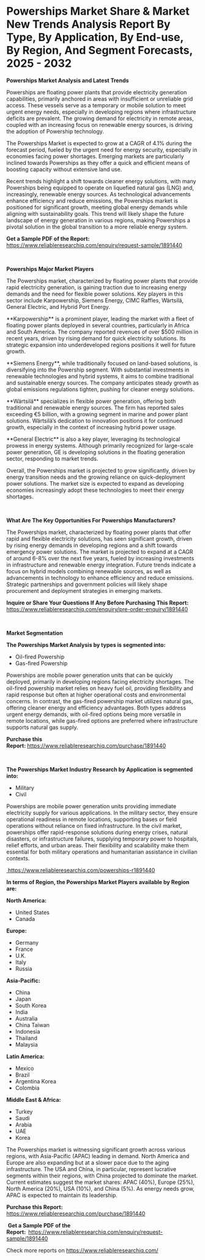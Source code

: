 <p><h1>Powerships Market Share & Market New Trends Analysis Report By Type, By Application, By End-use, By Region, And Segment Forecasts, 2025 - 2032</h1></p><p><strong>Powerships Market Analysis and Latest Trends</strong></p>
<p><p>Powerships are floating power plants that provide electricity generation capabilities, primarily anchored in areas with insufficient or unreliable grid access. These vessels serve as a temporary or mobile solution to meet urgent energy needs, especially in developing regions where infrastructure deficits are prevalent. The growing demand for electricity in remote areas, coupled with an increasing focus on renewable energy sources, is driving the adoption of Powership technology.</p><p>The Powerships Market is expected to grow at a CAGR of 4.1% during the forecast period, fueled by the urgent need for energy security, especially in economies facing power shortages. Emerging markets are particularly inclined towards Powerships as they offer a quick and efficient means of boosting capacity without extensive land use. </p><p>Recent trends highlight a shift towards cleaner energy solutions, with many Powerships being equipped to operate on liquefied natural gas (LNG) and, increasingly, renewable energy sources. As technological advancements enhance efficiency and reduce emissions, the Powerships market is positioned for significant growth, meeting global energy demands while aligning with sustainability goals. This trend will likely shape the future landscape of energy generation in various regions, making Powerships a pivotal solution in the global transition to a more reliable energy system.</p></p>
<p><strong>Get a Sample PDF of the Report:&nbsp;</strong> <a href="https://www.reliableresearchiq.com/enquiry/request-sample/1891440?utm_campaign=2731&utm_medium=2&utm_source=Github&utm_content=ia&utm_term=30032025&utm_id=powerships">https://www.reliableresearchiq.com/enquiry/request-sample/1891440</a></p>
<p>&nbsp;</p>
<p><strong>Powerships Major Market Players</strong></p>
<p><p>The Powerships market, characterized by floating power plants that provide rapid electricity generation, is gaining traction due to increasing energy demands and the need for flexible power solutions. Key players in this sector include Karpowership, Siemens Energy, CIMC Raffles, Wärtsilä, General Electric, and Hybrid Port Energy.</p><p>**Karpowership** is a prominent player, leading the market with a fleet of floating power plants deployed in several countries, particularly in Africa and South America. The company reported revenues of over $500 million in recent years, driven by rising demand for quick electricity solutions. Its strategic expansion into underdeveloped regions positions it well for future growth.</p><p>**Siemens Energy**, while traditionally focused on land-based solutions, is diversifying into the Powership segment. With substantial investments in renewable technologies and hybrid systems, it aims to combine traditional and sustainable energy sources. The company anticipates steady growth as global emissions regulations tighten, pushing for cleaner energy solutions.</p><p>**Wärtsilä** specializes in flexible power generation, offering both traditional and renewable energy sources. The firm has reported sales exceeding €5 billion, with a growing segment in marine and power plant solutions. Wärtsilä’s dedication to innovation positions it for continued growth, especially in the context of increasing hybrid power usage.</p><p>**General Electric** is also a key player, leveraging its technological prowess in energy systems. Although primarily recognized for large-scale power generation, GE is developing solutions in the floating generation sector, responding to market trends.</p><p>Overall, the Powerships market is projected to grow significantly, driven by energy transition needs and the growing reliance on quick-deployment power solutions. The market size is expected to expand as developing economies increasingly adopt these technologies to meet their energy shortages.</p></p>
<p>&nbsp;</p>
<p><strong>What Are The Key Opportunities For Powerships Manufacturers?</strong></p>
<p><p>The Powerships market, characterized by floating power plants that offer rapid and flexible electricity solutions, has seen significant growth, driven by rising energy demands in developing regions and a shift towards emergency power solutions. The market is projected to expand at a CAGR of around 6-8% over the next five years, fueled by increasing investments in infrastructure and renewable energy integration. Future trends indicate a focus on hybrid models combining renewable sources, as well as advancements in technology to enhance efficiency and reduce emissions. Strategic partnerships and government policies will likely shape procurement and deployment strategies in emerging markets.</p></p>
<p><strong>Inquire or Share Your Questions If Any Before Purchasing This Report:</strong> <a href="https://www.reliableresearchiq.com/enquiry/pre-order-enquiry/1891440?utm_campaign=2731&utm_medium=2&utm_source=Github&utm_content=ia&utm_term=30032025&utm_id=powerships">https://www.reliableresearchiq.com/enquiry/pre-order-enquiry/1891440</a></p>
<p>&nbsp;</p>
<p><strong>Market Segmentation</strong></p>
<p><strong>The Powerships Market Analysis by types is segmented into:</strong></p>
<p><ul><li>Oil-fired Powership</li><li>Gas-fired Powership</li></ul></p>
<p><p>Powerships are mobile power generation units that can be quickly deployed, primarily in developing regions facing electricity shortages. The oil-fired powership market relies on heavy fuel oil, providing flexibility and rapid response but often at higher operational costs and environmental concerns. In contrast, the gas-fired powership market utilizes natural gas, offering cleaner energy and efficiency advantages. Both types address urgent energy demands, with oil-fired options being more versatile in remote locations, while gas-fired options are preferred where infrastructure supports natural gas supply.</p></p>
<p><strong>Purchase this Report:&nbsp;</strong><a href="https://www.reliableresearchiq.com/purchase/1891440?utm_campaign=2731&utm_medium=2&utm_source=Github&utm_content=ia&utm_term=30032025&utm_id=powerships">https://www.reliableresearchiq.com/purchase/1891440</a></p>
<p>&nbsp;</p>
<p><strong>The Powerships Market Industry Research by Application is segmented into:</strong></p>
<p><ul><li>Military</li><li>Civil</li></ul></p>
<p><p>Powerships are mobile power generation units providing immediate electricity supply for various applications. In the military sector, they ensure operational readiness in remote locations, supporting bases or field operations without reliance on fixed infrastructure. In the civil market, powerships offer rapid-response solutions during energy crises, natural disasters, or infrastructure failures, supplying temporary power to hospitals, relief efforts, and urban areas. Their flexibility and scalability make them essential for both military operations and humanitarian assistance in civilian contexts.</p></p>
<p><a href="https://www.reliableresearchiq.com/powerships-r1891440?utm_campaign=2731&utm_medium=2&utm_source=Github&utm_content=ia&utm_term=30032025&utm_id=powerships">&nbsp;https://www.reliableresearchiq.com/powerships-r1891440</a></p>
<p><strong>In terms of Region, the Powerships Market Players available by Region are:</strong></p>
<p>
    <p> <strong> North America: </strong>
        <ul>
            <li>United States</li>
            <li>Canada</li>
        </ul>
        </p> 
    <p> <strong> Europe: </strong>
        <ul>
            <li>Germany</li>
            <li>France</li>
            <li>U.K.</li>
            <li>Italy</li>
            <li>Russia</li>
        </ul>
        </p> 
    <p> <strong> Asia-Pacific: </strong>
        <ul>
            <li>China</li>
            <li>Japan</li>
            <li>South Korea</li>
            <li>India</li>
            <li>Australia</li>
            <li>China Taiwan</li>
            <li>Indonesia</li>
            <li>Thailand</li>
            <li>Malaysia</li>
        </ul>
        </p> 
    <p> <strong> Latin America: </strong>
        <ul>
            <li>Mexico</li>
            <li>Brazil</li>
            <li>Argentina Korea</li>
            <li>Colombia</li>
        </ul>
        </p> 
    <p> <strong> Middle East & Africa: </strong>
        <ul>
            <li>Turkey</li>
            <li>Saudi</li>
            <li>Arabia</li>
            <li>UAE</li>
            <li>Korea</li>
        </ul>
    </p>
    </p>
<p><p>The Powerships market is witnessing significant growth across various regions, with Asia-Pacific (APAC) leading in demand. North America and Europe are also expanding but at a slower pace due to the aging infrastructure. The USA and China, in particular, represent lucrative segments within their regions, with China projected to dominate the market. Current estimates suggest the market shares: APAC (40%), Europe (25%), North America (20%), USA (10%), and China (5%). As energy needs grow, APAC is expected to maintain its leadership.</p></p>
<p><strong>Purchase this Report: </strong><a href="https://www.reliableresearchiq.com/purchase/1891440?utm_campaign=2731&utm_medium=2&utm_source=Github&utm_content=ia&utm_term=30032025&utm_id=powerships">https://www.reliableresearchiq.com/purchase/1891440</a></p>
<p>&nbsp;<strong>Get a Sample PDF of the Report:&nbsp;&nbsp;</strong><a href="https://www.reliableresearchiq.com/enquiry/request-sample/1891440?utm_campaign=2731&utm_medium=2&utm_source=Github&utm_content=ia&utm_term=30032025&utm_id=powerships">https://www.reliableresearchiq.com/enquiry/request-sample/1891440</a></p>
<p><strong></strong></p>
<p>Check more reports on <a href="https://www.reliableresearchiq.com/?utm_campaign=2731&utm_medium=2&utm_source=Github&utm_content=ia&utm_term=30032025&utm_id=powerships">https://www.reliableresearchiq.com/</a></p>